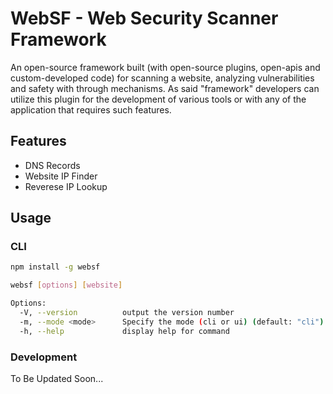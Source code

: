 # WebSF - Web Security Scanner Framework

An open-source framework built (with open-source plugins, open-apis and custom-developed code) for scanning a website, analyzing vulnerabilities and safety with through mechanisms. As said "framework" developers can utilize this plugin for the development of various tools or with any of the application that requires such features.

## Features
- DNS Records
- Website IP Finder
- Reverese IP Lookup

## Usage

### CLI

```bash
npm install -g websf
```

```bash
websf [options] [website]

Options:
  -V, --version          output the version number
  -m, --mode <mode>      Specify the mode (cli or ui) (default: "cli")
  -h, --help             display help for command
```


### Development

To Be Updated Soon...

